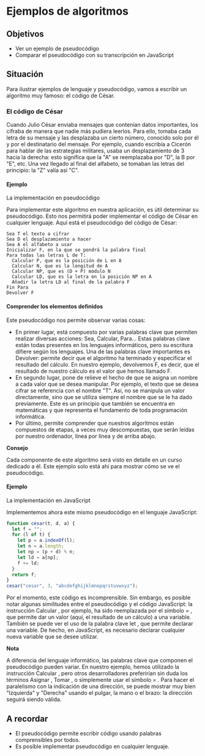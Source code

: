 # Ejemplos de algoritmos

## Objetivos

- Ver un ejemplo de pseudocódigo
- Comparar el pseudocódigo con su transcripción en JavaScript

## Situación

Para ilustrar ejemplos de lenguaje y pseudocódigo, vamos a escribir un algoritmo muy famoso: el código de César.

### El código de César

Cuando Julio César enviaba mensajes que contenían datos importantes, los cifraba de manera que nadie más pudiera leerlos. Para ello, tomaba cada letra de su mensaje y las desplazaba un cierto número, conocido solo por él y por el destinatario del mensaje. Por ejemplo, cuando escribía a Cicerón para hablar de las estrategias militares, usaba un desplazamiento de 3 hacia la derecha: esto significa que la "A" se reemplazaba por "D", la B por "E", etc. Una vez llegado al final del alfabeto, se tomaban las letras del principio: la "Z" valía así "C".

#### Ejemplo

La implementación en pseudocódigo

Para implementar este algoritmo en nuestra aplicación, es útil determinar su pseudocódigo. Esto nos permitirá poder implementar el código de César en cualquier lenguaje. Aquí está el pseudocódigo del código de César:

```text
Sea T el texto a cifrar
Sea D el desplazamiento a hacer
Sea A el alfabeto a usar
Inicializar F, en la que se pondrá la palabra final
Para todas las letras L de T:
  Calcular P, que es la posición de L en A
  Calcular N, que es la longitud de A
  Calcular NP, que es (D + P) módulo N
  Calcular LD, que es la letra en la posición NP en A
  Añadir la letra LD al final de la palabra F
Fin Para
Devolver F
```

#### Comprender los elementos definidos

Este pseudocódigo nos permite observar varias cosas:

- En primer lugar, está compuesto por varias palabras clave que permiten realizar diversas acciones: Sea, Calcular, Para... Estas palabras clave están todas presentes en los lenguajes informáticos, pero su escritura difiere según los lenguajes. Una de las palabras clave importantes es Devolver: permite decir que el algoritmo ha terminado y especificar el resultado del cálculo. En nuestro ejemplo, devolvemos F, es decir, que el resultado de nuestro cálculo es el valor que hemos llamado F.
- En segundo lugar, pone de relieve el hecho de que se asigna un nombre a cada valor que se desea manipular. Por ejemplo, el texto que se desea cifrar se referencia con el nombre "T". Así, no se manipula un valor directamente, sino que se utiliza siempre el nombre que se le ha dado previamente. Este es un principio que también se encuentra en matemáticas y que representa el fundamento de toda programación informática.
- Por último, permite comprender que nuestros algoritmos están compuestos de etapas, a veces muy descompuestas, que serán leídas por nuestro ordenador, línea por línea y de arriba abajo.

**Consejo**

Cada componente de este algoritmo será visto en detalle en un curso dedicado a él. Este ejemplo solo está ahí para mostrar cómo se ve el pseudocódigo.

#### Ejemplo

La implementación en JavaScript

Implementemos ahora este mismo pseudocódigo en el lenguaje JavaScript:

```javascript
function cesar(t, d, a) {
  let f = "";
  for (l of t) {
    let p = a.indexOf(l);
    let n = a.length;
    let np = (p + d) % n;
    let ld = a[np];
    f += ld;
  }
  return f;
}
cesar("cesar", 3, "abcdefghijklmnopqrstuvwxyz");
```

Por el momento, este código es incomprensible. Sin embargo, es posible notar algunas similitudes entre el pseudocódigo y el código JavaScript: la instrucción Calcular , por ejemplo, ha sido reemplazada por el símbolo = , que permite dar un valor (aquí, el resultado de un cálculo) a una variable. También se puede ver el uso de la palabra clave let , que permite declarar una variable. De hecho, en JavaScript, es necesario declarar cualquier nueva variable que se desee utilizar.

**Nota**

A diferencia del lenguaje informático, las palabras clave que componen el pseudocódigo pueden variar. En nuestro ejemplo, hemos utilizado la instrucción Calcular , pero otros desarrolladores preferirían sin duda los términos Asignar , Tomar , o simplemente usar el símbolo = . Para hacer el paralelismo con la indicación de una dirección, se puede mostrar muy bien "Izquierda" y "Derecha" usando el pulgar, la mano o el brazo: la dirección seguirá siendo válida.

## A recordar

- El pseudocódigo permite escribir código usando palabras comprensibles por todos.
- Es posible implementar pseudocódigo en cualquier lenguaje.